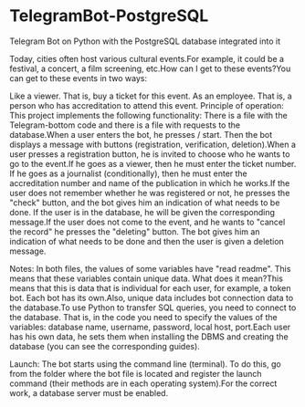 # TelegramBot-PostgreSQL
Telegram Bot on Python with the PostgreSQL database integrated into it

Today, cities often host various cultural events.For example, it could be a festival, a concert, a film screening, etc.How can I get to these events?You can get to these events in two ways:

Like a viewer. That is, buy a ticket for this event.
As an employee. That is, a person who has accreditation to attend this event.
Principle of operation: This project implements the following functionality: There is a file with the Telegram-bottom code and there is a file with requests to the database.When a user enters the bot, he presses / start. Then the bot displays a message with buttons (registration, verification, deletion).When a user presses a registration button, he is invited to choose who he wants to go to the event.If he goes as a viewer, then he must enter the ticket number. If he goes as a journalist (conditionally), then he must enter the accreditation number and name of the publication in which he works.If the user does not remember whether he was registered or not, he presses the "check" button, and the bot gives him an indication of what needs to be done. If the user is in the database, he will be given the corresponding message.If the user does not come to the event, and he wants to "cancel the record" he presses the "deleting" button. The bot gives him an indication of what needs to be done and then the user is given a deletion message.

Notes: In both files, the values of some variables have "read readme". This means that these variables contain unique data. What does it mean?This means that this is data that is individual for each user, for example, a token bot. Each bot has its own.Also, unique data includes bot connection data to the database.To use Python to transfer SQL queries, you need to connect to the database. That is, in the code you need to specify the values of the variables: database name, username, password, local host, port.Each user has his own data, he sets them when installing the DBMS and creating the database (you can see the corresponding guides).

Launch: The bot starts using the command line (terminal). To do this, go from the folder where the bot file is located and register the launch command (their methods are in each operating system).For the correct work, a database server must be enabled.
